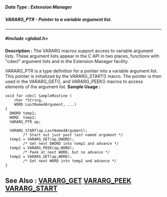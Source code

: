 ##### Data Type : Extension Manager
##### VARARG_PTR - Pointer to a variable argument list.
---
##### #include <global.h>
**Description :**
The VARARG macros support access to variable argument lists.  These argument 
lists appear in the C API in two places, functions with "cdecl" argument lists 
and in the Extension Manager facility.

VARARG_PTR is a type definition for a pointer into a variable argument list.  
This pointer is initialized by the VARARG_START() macro.  The pointer is then 
used in the VARARG_GET(), and VARARG_PEEK() macros to access elements of the 
argument list.
**Sample Usage :**
```
void far cdecl SampleRoutine (
	char *String,
	WORD LastNamedArgument, ...)
{
  DWORD temp1;
  WORD  temp2;
  VARARG_PTR ap;

  VARARG_START(ap,LastNamedArgument);
        /* Start out just past last named argument */
  temp1 = VARARG_GET(ap,DWORD);
        /* Get next DWORD into temp1 and advance */
  temp2 = VARARG_PEEK(ap,WORD);
        /* Peek at next WORD, but no advance */
  temp2 = VARARG_GET(ap,WORD);
        /* Get next WORD into temp2 and advance */
}
```
**See Also :**
[VARARG_GET](D:/md_files/VARARG_GET.md)
[VARARG_PEEK](D:/md_files/VARARG_PEEK.md)
[VARARG_START](D:/md_files/VARARG_START.md)
---
